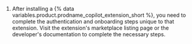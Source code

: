 1. After installing a {% data variables.product.prodname_copilot_extension_short %}, you need to complete the authentication and onboarding steps unique to that extension. Visit the extension's marketplace listing page or the developer's documentation to complete the necessary steps.

